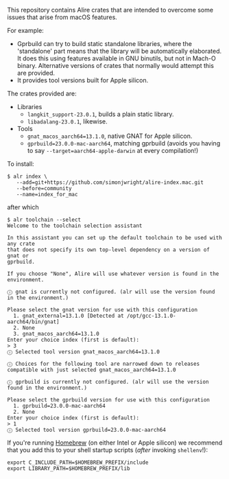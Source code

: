 This repository contains Alire crates that are intended to overcome some issues that arise from macOS features.

For example:

* Gprbuild can try to build static standalone libraries, where the 'standalone' part means that the library will be automatically elaborated. It does this using features available in GNU binutils, but not in Mach-O binary. Alternative versions of crates that normally would attempt this are provided.
* It provides tool versions built for Apple silicon.

The crates provided are:

* Libraries
  * `langkit_support-23.0.1`, builds a plain static library.
  * `libadalang-23.0.1`, likewise.
* Tools
  * `gnat_macos_aarch64=13.1.0`, native GNAT for Apple silicon.
  * `gprbuild=23.0.0-mac-aarch64`, matching gprbuild (avoids you having to say `--target=aarch64-apple-darwin` at every compilation!)
  
To install:

```
$ alr index \
   --add=git+https://github.com/simonjwright/alire-index.mac.git
   --before=community 
   --name=index_for_mac
```

after which

```
$ alr toolchain --select
Welcome to the toolchain selection assistant     

In this assistant you can set up the default toolchain to be used with any crate
that does not specify its own top-level dependency on a version of gnat or 
gprbuild.

If you choose "None", Alire will use whatever version is found in the 
environment.

ⓘ gnat is currently not configured. (alr will use the version found in the environment.)

Please select the gnat version for use with this configuration
  1. gnat_external=13.1.0 [Detected at /opt/gcc-13.1.0-aarch64/bin/gnat]
  2. None
  3. gnat_macos_aarch64=13.1.0
Enter your choice index (first is default): 
> 3
ⓘ Selected tool version gnat_macos_aarch64=13.1.0

ⓘ Choices for the following tool are narrowed down to releases compatible with just selected gnat_macos_aarch64=13.1.0

ⓘ gprbuild is currently not configured. (alr will use the version found in the environment.)

Please select the gprbuild version for use with this configuration
  1. gprbuild=23.0.0-mac-aarch64
  2. None
Enter your choice index (first is default): 
> 1
ⓘ Selected tool version gprbuild=23.0.0-mac-aarch64
```

If you're running [Homebrew](https://brew.sh) (on either Intel or Apple silicon) we recommend that you add this to your shell startup scripts (_after_ invoking `shellenv`!):

```
export C_INCLUDE_PATH=$HOMEBREW_PREFIX/include
export LIBRARY_PATH=$HOMEBREW_PREFIX/lib
```
